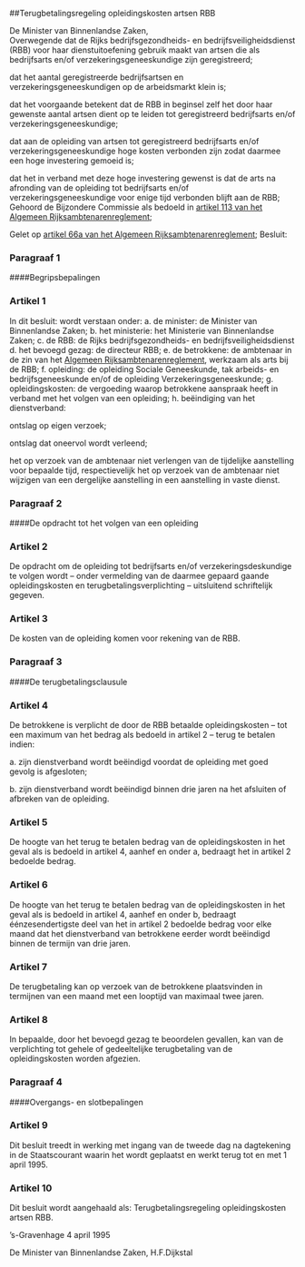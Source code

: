 <meta http-equiv='Content-Type' content='text/html; charset=utf-8' />

##Terugbetalingsregeling opleidingskosten artsen RBB

De Minister van Binnenlandse Zaken,  
Overwegende dat de Rijks bedrijfsgezondheids- en bedrijfsveiligheidsdienst (RBB) voor haar dienstuitoefening gebruik maakt van artsen die als bedrijfsarts en/of verzekeringsgeneeskundige zijn geregistreerd;

dat het aantal geregistreerde bedrijfsartsen en verzekeringsgeneeskundigen op de arbeidsmarkt klein is;  

dat het voorgaande betekent dat de RBB in beginsel zelf het door haar gewenste aantal artsen dient op te leiden tot geregistreerd bedrijfsarts en/of verzekeringsgeneeskundige;  

dat aan de opleiding van artsen tot geregistreerd bedrijfsarts en/of verzekeringsgeneeskundige hoge kosten verbonden zijn zodat daarmee een hoge investering gemoeid is;  

dat het in verband met deze hoge investering gewenst is dat de arts na afronding van de opleiding tot bedrijfsarts en/of verzekeringsgeneeskundige voor enige tijd verbonden blijft aan de RBB;   
Gehoord de Bijzondere Commissie als bedoeld in [artikel 113 van het Algemeen Rijksambtenarenreglement](../../../../../../AMvB/algemeen/rijksambtenarenreglement/BWBR0001950/README.md);

Gelet op [artikel 66a van het Algemeen Rijksambtenarenreglement](../../../../../../AMvB/algemeen/rijksambtenarenreglement/BWBR0001950/README.md);
Besluit:     
### Paragraaf  1  

####Begripsbepalingen

### Artikel  1  

In dit besluit: wordt verstaan onder:   a. de minister:  de Minister van Binnenlandse Zaken;    b. het ministerie:  het Ministerie van Binnenlandse Zaken;    c. de RBB:  de Rijks bedrijfsgezondheids- en bedrijfsveiligheidsdienst    d. het bevoegd gezag:  de directeur RBB;    e. de betrokkene:  de ambtenaar in de zin van het [Algemeen Rijksambtenarenreglement](../../../../../../AMvB/algemeen/rijksambtenarenreglement/BWBR0001950/README.md), werkzaam als arts bij de RBB;    f. opleiding:  de opleiding Sociale Geneeskunde, tak arbeids- en bedrijfsgeneeskunde en/of de opleiding Verzekeringsgeneeskunde;    g. opleidingskosten:  de vergoeding waarop betrokkene aanspraak heeft in verband met het volgen van een opleiding;    h. beëindiging van het dienstverband:  

ontslag op eigen verzoek;  

ontslag dat oneervol wordt verleend;  

het op verzoek van de ambtenaar niet verlengen van de tijdelijke aanstelling voor bepaalde tijd, respectievelijk het op verzoek van de ambtenaar niet wijzigen van een dergelijke aanstelling in een aanstelling in vaste dienst.       

### Paragraaf  2  

####De opdracht tot het volgen van een opleiding

### Artikel  2  

De opdracht om de opleiding tot bedrijfsarts en/of verzekeringsdeskundige te volgen wordt – onder vermelding van de daarmee gepaard gaande opleidingskosten en terugbetalingsverplichting – uitsluitend schriftelijk gegeven.  

### Artikel  3  

De kosten van de opleiding komen voor rekening van de RBB.  

### Paragraaf  3  

####De terugbetalingsclausule

### Artikel  4  

De betrokkene is verplicht de door de RBB betaalde opleidingskosten – tot een maximum van het bedrag als bedoeld in artikel 2 – terug te betalen indien: 

a. zijn dienstverband wordt beëindigd voordat de opleiding met goed gevolg is afgesloten;  

b. zijn dienstverband wordt beëindigd binnen drie jaren na het afsluiten of afbreken van de opleiding.    

### Artikel  5  

De hoogte van het terug te betalen bedrag van de opleidingskosten in het geval als is bedoeld in artikel 4, aanhef en onder a, bedraagt het in artikel 2 bedoelde bedrag.  

### Artikel  6  

De hoogte van het terug te betalen bedrag van de opleidingskosten in het geval als is bedoeld in artikel 4, aanhef en onder b, bedraagt éénzesendertigste deel van het in artikel 2 bedoelde bedrag voor elke maand dat het dienstverband van betrokkene eerder wordt beëindigd binnen de termijn van drie jaren.  

### Artikel  7  

De terugbetaling kan op verzoek van de betrokkene plaatsvinden in termijnen van een maand met een looptijd van maximaal twee jaren.  

### Artikel  8  

In bepaalde, door het bevoegd gezag te beoordelen gevallen, kan van de verplichting tot gehele of gedeeltelijke terugbetaling van de opleidingskosten worden afgezien.  

### Paragraaf  4  

####Overgangs- en slotbepalingen

### Artikel  9  

Dit besluit treedt in werking met ingang van de tweede dag na dagtekening in de Staatscourant waarin het wordt geplaatst en werkt terug tot en met 1 april 1995.  

### Artikel  10  

Dit besluit wordt aangehaald als: Terugbetalingsregeling opleidingskosten artsen RBB.  

’s-Gravenhage 
4 april 1995    

De 
Minister van Binnenlandse Zaken, 
H.F.Dijkstal    
